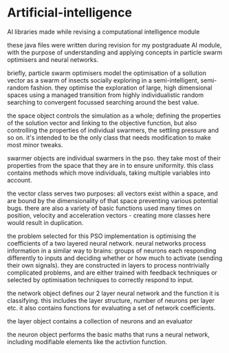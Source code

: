 # Artificial-intelligence
AI libraries made while revising a computational intelligence module

these java files were written during revision for my postgraduate AI module, with the purpose of understanding and applying concepts in particle swarm optimisers and neural networks.

briefly, particle swarm optimisers model the optimisation of a sollution vector as a swarm of insects socially exploring in a semi-intelligent, semi-random fashion. they optimise the exploration of large, high dimensional spaces using a managed transition from highly individualistic random searching to convergent focussed searching around the best value.

the space object controls the simulation as a whole; defining the properties of the solution vector and linking to the objective function, but also controlling the properties of individual swarmers, the settling pressure and so on. it's intended to be the only class that needs modification to make most minor tweaks.

swarmer objects are individual swarmers in the pso. they take most of their properties from the space that they are in to ensure uniformity. this class contains methods which move individuals, taking multiple variables into account.

the vector class serves two purposes: all vectors exist within a space, and are bound by the dimensionality of that space preventing various potential bugs. there are also a variety of basic functions used many times on position, velocity and acceleration vectors - creating more classes here would result in duplication.

the problem selected for this PSO implementation is optimising the coefficients of a two layered neural network. neural networks process information in a similar way to brains: groups of neurons each responding differently to inputs and deciding whether or how much to activate (sending their own signals). they are constructed in layers to process nontrivially complicated problems, and are either trained with feedback techniques or selected by optimisation techniques to correctly respond to input.

the network object defines our 2 layer neural network and the function it is classifying. this includes the layer structure, number of neurons per layer etc. it also contains functions for evaluating a set of network coefficients.

the layer object contains a collection of neurons and an evaluator

the neuron object performs the basic maths that runs a neural network, including modifiable elements like the activtion function.
